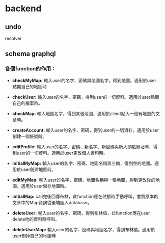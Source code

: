 # backend

## **undo**

resolver

## **schema graphql**

### **各個function的作用：**

- **checkMyMap:** 輸入user的名字、密碼與地圖名字，得到地圖。適用於user點開自己的地圖時

- **checkUser:** 輸入user的名字、密碼，得到user的一切資料。適用於user點開自己的檔案時。

- **checkMap:** 輸入地圖名字，得到某張地圖，適用於client點入一個有地圖的文章時。
    
- **createAccount:** 輸入user的名字、密碼，得到user的一切資料。適用於user創建一個帳號時。

- **editProfile:** 輸入user的名字、密碼、新名字、新密碼與新大頭貼網址時，得到user的一切資料。適用於user更改個人資料時。

- **initialMyMap:** 輸入user的名字、密碼、地圖名稱與三軸，得到空的地圖。適用於user創建地圖時。

- **editMyMap:** 輸入user的名字、密碼、地圖名稱與一張地圖，得到更改後的地圖。適用於user儲存地圖時。

- **initialMap:** call完後回傳布林，此function應在試驗時手動呼叫，會將原本的文章中的Map資訊從後端匯入database。

- **deleteUser:** 輸入user的名字、密碼，得到布林值，此function應在user delete他的資料時呼叫。

- **deleteUserMap:** 輸入user的名字、密碼與地圖名字，得到布林值。適用於user刪掉自己的地圖時